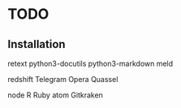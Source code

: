 # TODO

## Installation
retext python3-docutils python3-markdown
meld

redshift
Telegram
Opera
Quassel

node
R
Ruby
atom
Gitkraken
